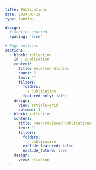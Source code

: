 ```yaml
---
title: Publications
date: 2024-05-19
type: landing

design:
  # Section spacing
  spacing: '5rem'

# Page sections
sections:
  - block: collection
    id : publication
    content:
      title: Selected Studies
      count: 6
      text: ""
      filters:
        folders:
          - publication
        featured_only: false
    design:
      view: article-grid
      columns: 3
  - block: collection
    content:
      title: Peer-reviewed Publications
      text: ""
      filters:
        folders:
          - publication
        exclude_featured: false
        exclude_future: true
    design:
      view: citation
---
```

